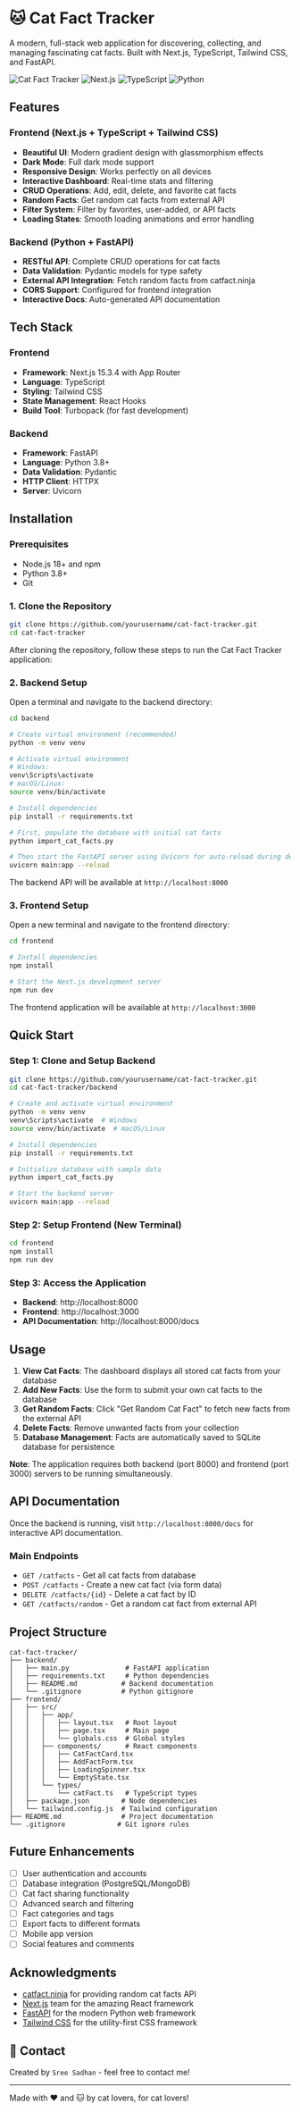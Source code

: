 # 🐱 Cat Fact Tracker

A modern, full-stack web application for discovering, collecting, and managing fascinating cat facts. Built with Next.js, TypeScript, Tailwind CSS, and FastAPI.

![Cat Fact Tracker](https://img.shields.io/badge/Cat%20Facts-Awesome-purple?style=for-the-badge&logo=github)
![Next.js](https://img.shields.io/badge/Next.js-15.3.4-black?style=for-the-badge&logo=next.js)
![TypeScript](https://img.shields.io/badge/TypeScript-5.0-blue?style=for-the-badge&logo=typescript)
![Python](https://img.shields.io/badge/Python-FastAPI-green?style=for-the-badge&logo=python)

## Features

### Frontend (Next.js + TypeScript + Tailwind CSS)
- **Beautiful UI**: Modern gradient design with glassmorphism effects
- **Dark Mode**: Full dark mode support
- **Responsive Design**: Works perfectly on all devices
- **Interactive Dashboard**: Real-time stats and filtering
- **CRUD Operations**: Add, edit, delete, and favorite cat facts
- **Random Facts**: Get random cat facts from external API
- **Filter System**: Filter by favorites, user-added, or API facts
- **Loading States**: Smooth loading animations and error handling

### Backend (Python + FastAPI)
- **RESTful API**: Complete CRUD operations for cat facts
- **Data Validation**: Pydantic models for type safety
- **External API Integration**: Fetch random facts from catfact.ninja
- **CORS Support**: Configured for frontend integration
- **Interactive Docs**: Auto-generated API documentation

## Tech Stack

### Frontend
- **Framework**: Next.js 15.3.4 with App Router
- **Language**: TypeScript
- **Styling**: Tailwind CSS
- **State Management**: React Hooks
- **Build Tool**: Turbopack (for fast development)

### Backend
- **Framework**: FastAPI
- **Language**: Python 3.8+
- **Data Validation**: Pydantic
- **HTTP Client**: HTTPX
- **Server**: Uvicorn

## Installation

### Prerequisites
- Node.js 18+ and npm
- Python 3.8+
- Git

### 1. Clone the Repository
```bash
git clone https://github.com/yourusername/cat-fact-tracker.git
cd cat-fact-tracker
```

After cloning the repository, follow these steps to run the Cat Fact Tracker application:

### 2. Backend Setup

Open a terminal and navigate to the backend directory:
```bash
cd backend

# Create virtual environment (recommended)
python -m venv venv

# Activate virtual environment
# Windows:
venv\Scripts\activate
# macOS/Linux:
source venv/bin/activate

# Install dependencies
pip install -r requirements.txt

# First, populate the database with initial cat facts
python import_cat_facts.py

# Then start the FastAPI server using Uvicorn for auto-reload during development
uvicorn main:app --reload
```

The backend API will be available at `http://localhost:8000`

### 3. Frontend Setup

Open a new terminal and navigate to the frontend directory:
```bash
cd frontend

# Install dependencies
npm install

# Start the Next.js development server
npm run dev
```

The frontend application will be available at `http://localhost:3000`

## Quick Start

### Step 1: Clone and Setup Backend
```bash
git clone https://github.com/yourusername/cat-fact-tracker.git
cd cat-fact-tracker/backend

# Create and activate virtual environment
python -m venv venv
venv\Scripts\activate  # Windows
source venv/bin/activate  # macOS/Linux

# Install dependencies
pip install -r requirements.txt

# Initialize database with sample data
python import_cat_facts.py

# Start the backend server
uvicorn main:app --reload
```

### Step 2: Setup Frontend (New Terminal)
```bash
cd frontend
npm install
npm run dev
```

### Step 3: Access the Application
- **Backend**: http://localhost:8000
- **Frontend**: http://localhost:3000
- **API Documentation**: http://localhost:8000/docs

## Usage

1. **View Cat Facts**: The dashboard displays all stored cat facts from your database
2. **Add New Facts**: Use the form to submit your own cat facts to the database
3. **Get Random Facts**: Click "Get Random Cat Fact" to fetch new facts from the external API
4. **Delete Facts**: Remove unwanted facts from your collection
5. **Database Management**: Facts are automatically saved to SQLite database for persistence

**Note**: The application requires both backend (port 8000) and frontend (port 3000) servers to be running simultaneously.

## API Documentation

Once the backend is running, visit `http://localhost:8000/docs` for interactive API documentation.

### Main Endpoints
- `GET /catfacts` - Get all cat facts from database
- `POST /catfacts` - Create a new cat fact (via form data)
- `DELETE /catfacts/{id}` - Delete a cat fact by ID
- `GET /catfacts/random` - Get a random cat fact from external API

## Project Structure

```
cat-fact-tracker/
├── backend/
│   ├── main.py              # FastAPI application
│   ├── requirements.txt     # Python dependencies
│   ├── README.md           # Backend documentation
│   └── .gitignore          # Python gitignore
├── frontend/
│   ├── src/
│   │   ├── app/
│   │   │   ├── layout.tsx   # Root layout
│   │   │   ├── page.tsx     # Main page
│   │   │   └── globals.css  # Global styles
│   │   ├── components/      # React components
│   │   │   ├── CatFactCard.tsx
│   │   │   ├── AddFactForm.tsx
│   │   │   ├── LoadingSpinner.tsx
│   │   │   └── EmptyState.tsx
│   │   └── types/
│   │       └── catFact.ts   # TypeScript types
│   ├── package.json        # Node dependencies
│   └── tailwind.config.js  # Tailwind configuration
├── README.md               # Project documentation
└── .gitignore             # Git ignore rules
```

## Future Enhancements

- [ ] User authentication and accounts
- [ ] Database integration (PostgreSQL/MongoDB)
- [ ] Cat fact sharing functionality
- [ ] Advanced search and filtering
- [ ] Fact categories and tags
- [ ] Export facts to different formats
- [ ] Mobile app version
- [ ] Social features and comments

## Acknowledgments

- [catfact.ninja](https://catfact.ninja) for providing random cat facts API
- [Next.js](https://nextjs.org) team for the amazing React framework
- [FastAPI](https://fastapi.tiangolo.com) for the modern Python web framework
- [Tailwind CSS](https://tailwindcss.com) for the utility-first CSS framework

## 📧 Contact

Created by `Sree Sadhan` - feel free to contact me!

---

Made with ❤️ and 🐱 by cat lovers, for cat lovers!